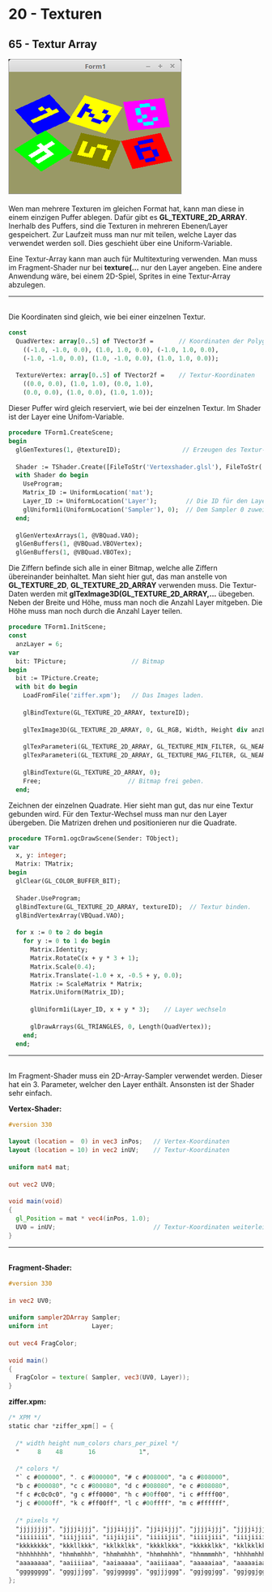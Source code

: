 # 20 - Texturen
## 65 - Textur Array

<img src="image.png" alt="Selfhtml"><br><br>
Wen man mehrere Texturen im gleichen Format hat, kann man diese in einem einzigen Puffer ablegen.
Dafür gibt es <b>GL_TEXTURE_2D_ARRAY</b>.
Inerhalb des Puffers, sind die Texturen in mehreren Ebenen/Layer gespeichert.
Zur Laufzeit muss man nur mit teilen, welche Layer das verwendet werden soll. Dies geschieht über eine Uniform-Variable.

Eine Textur-Array kann man auch für Multitexturing verwenden. Man muss im Fragment-Shader nur bei <b>texture(...</b> nur den Layer angeben.
Eine andere Anwendung wäre, bei einem 2D-Spiel, Sprites in eine Textur-Array abzulegen.
<hr><br>
Die Koordinaten sind gleich, wie bei einer einzelnen Textur.

```pascal
const
  QuadVertex: array[0..5] of TVector3f =       // Koordinaten der Polygone.
    ((-1.0, -1.0, 0.0), (1.0, 1.0, 0.0), (-1.0, 1.0, 0.0),
    (-1.0, -1.0, 0.0), (1.0, -1.0, 0.0), (1.0, 1.0, 0.0));

  TextureVertex: array[0..5] of TVector2f =    // Textur-Koordinaten
    ((0.0, 0.0), (1.0, 1.0), (0.0, 1.0),
    (0.0, 0.0), (1.0, 0.0), (1.0, 1.0));
```

Dieser Puffer wird gleich reserviert, wie bei der einzelnen Textur.
Im Shader ist der Layer eine Unifom-Variable.

```pascal
procedure TForm1.CreateScene;
begin
  glGenTextures(1, @textureID);                 // Erzeugen des Textur-Puffer.

  Shader := TShader.Create([FileToStr('Vertexshader.glsl'), FileToStr('Fragmentshader.glsl')]);
  with Shader do begin
    UseProgram;
    Matrix_ID := UniformLocation('mat');
    Layer_ID := UniformLocation('Layer');        // Die ID für den Layer Zugriff.
    glUniform1i(UniformLocation('Sampler'), 0);  // Dem Sampler 0 zuweisen.
  end;

  glGenVertexArrays(1, @VBQuad.VAO);
  glGenBuffers(1, @VBQuad.VBOVertex);
  glGenBuffers(1, @VBQuad.VBOTex);
```

Die Ziffern befinde sich alle in einer Bitmap, welche alle Ziffern übereinander beinhaltet.
Man sieht hier gut, das man anstelle von <b>GL_TEXTURE_2D</b>, <b>GL_TEXTURE_2D_ARRAY</b> verwenden muss.
Die Textur-Daten werden mit <b>glTexImage3D(GL_TEXTURE_2D_ARRAY,...</b> übegeben. Neben der Breite und Höhe, muss man noch die Anzahl Layer mitgeben.
Die Höhe muss man noch durch die Anzahl Layer teilen.

```pascal
procedure TForm1.InitScene;
const
  anzLayer = 6;
var
  bit: TPicture;                  // Bitmap
begin
  bit := TPicture.Create;
  with bit do begin
    LoadFromFile('ziffer.xpm');   // Das Images laden.

    glBindTexture(GL_TEXTURE_2D_ARRAY, textureID);

    glTexImage3D(GL_TEXTURE_2D_ARRAY, 0, GL_RGB, Width, Height div anzLayer, anzLayer, 0, GL_BGR, GL_UNSIGNED_BYTE, Bitmap.RawImage.Data);

    glTexParameteri(GL_TEXTURE_2D_ARRAY, GL_TEXTURE_MIN_FILTER, GL_NEAREST);
    glTexParameteri(GL_TEXTURE_2D_ARRAY, GL_TEXTURE_MAG_FILTER, GL_NEAREST);

    glBindTexture(GL_TEXTURE_2D_ARRAY, 0);
    Free;                        // Bitmap frei geben.
  end;
```

Zeichnen der einzelnen Quadrate. Hier sieht man gut, das nur eine Textur gebunden wird.
Für den Textur-Wechsel muss man nur den Layer übergeben.
Die Matrizen drehen und positionieren nur die Quadrate.

```pascal
procedure TForm1.ogcDrawScene(Sender: TObject);
var
  x, y: integer;
  Matrix: TMatrix;
begin
  glClear(GL_COLOR_BUFFER_BIT);

  Shader.UseProgram;
  glBindTexture(GL_TEXTURE_2D_ARRAY, textureID);  // Textur binden.
  glBindVertexArray(VBQuad.VAO);

  for x := 0 to 2 do begin
    for y := 0 to 1 do begin
      Matrix.Identity;
      Matrix.RotateC(x + y * 3 + 1);
      Matrix.Scale(0.4);
      Matrix.Translate(-1.0 + x, -0.5 + y, 0.0);
      Matrix := ScaleMatrix * Matrix;
      Matrix.Uniform(Matrix_ID);

      glUniform1i(Layer_ID, x + y * 3);    // Layer wechseln

      glDrawArrays(GL_TRIANGLES, 0, Length(QuadVertex));
    end;
  end;
```

<hr><br>
Im Fragment-Shader muss ein 2D-Array-Sampler verwendet werden.
Dieser hat ein 3. Parameter, welcher den Layer enthält.
Ansonsten ist der Shader sehr einfach.

<b>Vertex-Shader:</b>

```glsl
#version 330

layout (location =  0) in vec3 inPos;   // Vertex-Koordinaten
layout (location = 10) in vec2 inUV;    // Textur-Koordinaten

uniform mat4 mat;

out vec2 UV0;

void main(void)
{
  gl_Position = mat * vec4(inPos, 1.0);
  UV0 = inUV;                           // Textur-Koordinaten weiterleiten.
}

```

<hr><br>
<b>Fragment-Shader:</b>

```glsl
#version 330

in vec2 UV0;

uniform sampler2DArray Sampler;
uniform int            Layer;

out vec4 FragColor;

void main()
{
  FragColor = texture( Sampler, vec3(UV0, Layer));
}

```

<b>ziffer.xpm:</b>

```glsl
/* XPM */
static char *ziffer_xpm[] = {

  /* width height num_colors chars_per_pixel */
  "     8    48       16            1",

  /* colors */
  "` c #000000", ". c #800000", "# c #008000", "a c #808000",
  "b c #000080", "c c #800080", "d c #008080", "e c #808080",
  "f c #c0c0c0", "g c #ff0000", "h c #00ff00", "i c #ffff00",
  "j c #0000ff", "k c #ff00ff", "l c #00ffff", "m c #ffffff",

  /* pixels */
  "jjjjjjjj", "jjjjijjj", "jjjiijjj", "jjijijjj", "jjjjijjj", "jjjjijjj", "jjjjijjj", "jjjjjjjj",
  "iiiiiiii", "iiijjiii", "iijiijii", "iiiiijii", "iiiijiii", "iiijiiii", "iijjjjii", "iiiiiiii",
  "kkkkkkkk", "kkkllkkk", "kklkklkk", "kkkklkkk", "kkkkklkk", "kklkklkk", "kkkllkkk", "kkkkkkkk",
  "hhhhhhhh", "hhmhmhhh", "hhmhmhhh", "hhmhmhhh", "hhmmmmhh", "hhhhmhhh", "hhhhmhhh", "hhhhhhhh",
  "aaaaaaaa", "aaiiiiaa", "aaiaaaaa", "aaiiiaaa", "aaaaaiaa", "aaaaaiaa", "aaiiiaaa", "aaaaaaaa",
  "gggggggg", "gggjjjgg", "ggjggggg", "ggjjjggg", "ggjggjgg", "ggjggjgg", "gggjjggg", "gggggggg"
};

```


